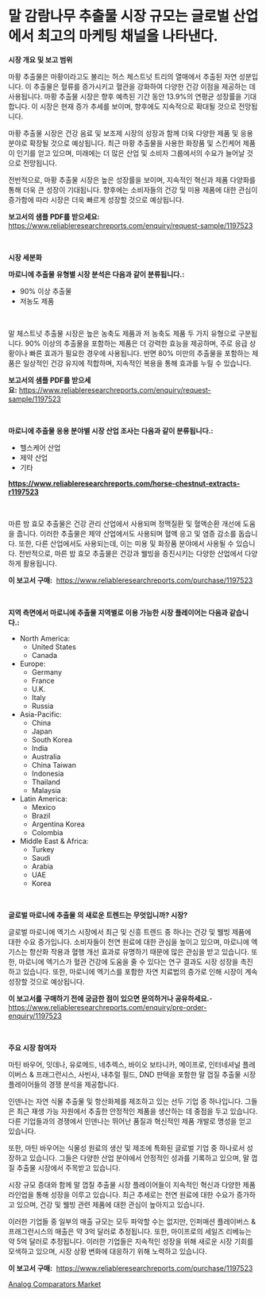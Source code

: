 <p><h1>말 감람나무 추출물 시장 규모는 글로벌 산업에서 최고의 마케팅 채널을 나타낸다.</h1></p><p><strong>시장 개요 및 보고 범위</strong></p>
<p><p>마황 추출물은 마황이라고도 불리는 허스 체스트넛 트리의 열매에서 추출된 자연 성분입니다. 이 추출물은 혈류를 증가시키고 혈관을 강화하여 다양한 건강 이점을 제공하는 데 사용됩니다. 마황 추출물 시장은 향후 예측된 기간 동안 13.9%의 연평균 성장률을 기대합니다. 이 시장은 현재 증가 추세를 보이며, 향후에도 지속적으로 확대될 것으로 전망됩니다.</p><p>마황 추출물 시장은 건강 음료 및 보조제 시장의 성장과 함께 더욱 다양한 제품 및 응용 분야로 확장될 것으로 예상됩니다. 최근 마황 추출물을 사용한 화장품 및 스킨케어 제품이 인기를 얻고 있으며, 미래에는 더 많은 산업 및 소비자 그룹에서의 수요가 늘어날 것으로 전망됩니다.</p><p>전반적으로, 마황 추출물 시장은 높은 성장률을 보이며, 지속적인 혁신과 제품 다양화를 통해 더욱 큰 성장이 기대됩니다. 향후에는 소비자들의 건강 및 미용 제품에 대한 관심이 증가함에 따라 시장은 더욱 빠르게 성장할 것으로 예상됩니다.</p></p>
<p><strong>보고서의 샘플 PDF를 받으세요:</strong> <a href="https://www.reliableresearchreports.com/enquiry/request-sample/1197523">https://www.reliableresearchreports.com/enquiry/request-sample/1197523</a></p>
<p>&nbsp;</p>
<p><strong>시장 세분화</strong></p>
<p><strong>마로니에 추출물 유형별 시장 분석은 다음과 같이 분류됩니다.:</strong></p>
<p><ul><li>90% 이상 추출물</li><li>저농도 제품</li></ul></p>
<p>&nbsp;</p>
<p><p>말 체스트넛 추출물 시장은 높은 농축도 제품과 저 농축도 제품 두 가지 유형으로 구분됩니다. 90% 이상의 추출물을 포함하는 제품은 더 강력한 효능을 제공하며, 주로 응급 상황이나 빠른 효과가 필요한 경우에 사용됩니다. 반면 80% 미만의 추출물을 포함하는 제품은 일상적인 건강 유지에 적합하며, 지속적인 복용을 통해 효과를 누릴 수 있습니다.</p></p>
<p><strong>보고서의 샘플 PDF를 받으세요:</strong>&nbsp;<a href="https://www.reliableresearchreports.com/enquiry/request-sample/1197523">https://www.reliableresearchreports.com/enquiry/request-sample/1197523</a></p>
<p>&nbsp;</p>
<p><strong> 마로니에 추출물 응용 분야별 시장 산업 조사는 다음과 같이 분류됩니다.:</strong></p>
<p><ul><li>헬스케어 산업</li><li>제약 산업</li><li>기타</li></ul></p>
<p><strong><a href="https://www.reliableresearchreports.com/horse-chestnut-extracts-r1197523">https://www.reliableresearchreports.com/horse-chestnut-extracts-r1197523</a></strong></p>
<p>&nbsp;</p>
<p><p>마른 밤 효모 추출물은 건강 관리 산업에서 사용되며 정맥질환 및 혈액순환 개선에 도움을 줍니다. 이러한 추출물은 제약 산업에서도 사용되며 혈액 응고 및 염증 감소를 돕습니다. 또한, 다른 산업에서도 사용되는데, 이는 미용 및 화장품 분야에서 사용될 수 있습니다. 전반적으로, 마른 밤 효모 추출물은 건강과 웰빙을 증진시키는 다양한 산업에서 다양하게 활용됩니다.</p></p>
<p><strong>이 보고서 구매:</strong>&nbsp; <a href="https://www.reliableresearchreports.com/purchase/1197523">https://www.reliableresearchreports.com/purchase/1197523</a></p>
<p>&nbsp;</p>
<p><strong>지역 측면에서 마로니에 추출물 지역별로 이용 가능한 시장 플레이어는 다음과 같습니다.:</strong></p>
<p><ul>
    <li>
        North America:
        <ul>
            <li>United States</li>
            <li>Canada</li>
        </ul>
    </li>
    <li>
        Europe:
        <ul>
            <li>Germany</li>
            <li>France</li>
            <li>U.K.</li>
            <li>Italy</li>
            <li>Russia</li>
        </ul>
    </li>
    <li>
        Asia-Pacific:
        <ul>
            <li>China</li>
            <li>Japan</li>
            <li>South Korea</li>
            <li>India</li>
            <li>Australia</li>
            <li>China Taiwan</li>
            <li>Indonesia</li>
            <li>Thailand</li>
            <li>Malaysia</li>
        </ul>
    </li>
    <li>
        Latin America:
        <ul>
            <li>Mexico</li>
            <li>Brazil</li>
            <li>Argentina Korea</li>
            <li>Colombia</li>
        </ul>
    </li>
    <li>
        Middle East & Africa:
        <ul>
            <li>Turkey</li>
            <li>Saudi</li>
            <li>Arabia</li>
            <li>UAE</li>
            <li>Korea</li>
        </ul>
    </li>
    </ul></p>
<p>&nbsp;</p>
<p><strong>글로벌 마로니에 추출물 의 새로운 트렌드는 무엇입니까? 시장?</strong></p>
<p><p>글로벌 마로니에 엑기스 시장에서 최근 및 신흥 트렌드 중 하나는 건강 및 웰빙 제품에 대한 수요 증가입니다. 소비자들이 천연 원료에 대한 관심을 높이고 있으며, 마로니에 엑기스는 항산화 작용과 혈행 개선 효과로 유명하기 때문에 많은 관심을 받고 있습니다. 또한, 마로니에 엑기스가 혈관 건강에 도움을 줄 수 있다는 연구 결과도 시장 성장을 촉진하고 있습니다. 또한, 마로니에 엑기스를 포함한 자연 치료법의 증가로 인해 시장이 계속 성장할 것으로 예상됩니다.</p></p>
<p><strong>이 보고서를 구매하기 전에 궁금한 점이 있으면 문의하거나 공유하세요.</strong>- <a href="https://www.reliableresearchreports.com/enquiry/pre-order-enquiry/1197523">https://www.reliableresearchreports.com/enquiry/pre-order-enquiry/1197523</a></p>
<p>&nbsp;</p>
<p><strong>주요 시장 참여자</strong></p>
<p><p>마틴 바우어, 잇데나, 유로메드, 네추렉스, 바이오 보타니카, 메이프로, 인터네셔널 플레이버스 & 프래그런시스, 사빈사, 내추럴 필드, DND 판텍을 포함한 말 껍질 추출물 시장 플레이어들의 경쟁 분석을 제공합니다.</p><p>인덴나는 자연 식물 추출물 및 항산화제를 제조하고 있는 선두 기업 중 하나입니다. 그들은 최근 재생 가능 자원에서 추출한 안정적인 제품을 생산하는 데 중점을 두고 있습니다. 다른 기업들과의 경쟁에서 인덴나는 뛰어난 품질과 혁신적인 제품 개발로 명성을 얻고 있습니다.</p><p>또한, 마틴 바우어는 식물성 원료의 생산 및 제조에 특화된 글로벌 기업 중 하나로서 성장하고 있습니다. 그들은 다양한 산업 분야에서 안정적인 성과를 기록하고 있으며, 말 껍질 추출물 시장에서 주목받고 있습니다.</p><p>시장 규모 증대와 함께 말 껍질 추출물 시장 플레이어들이 지속적인 혁신과 다양한 제품 라인업을 통해 성장을 이루고 있습니다. 최근 추세로는 천연 원료에 대한 수요가 증가하고 있으며, 건강 및 웰빙 관련 제품에 대한 관심이 높아지고 있습니다.</p><p>이러한 기업들 중 일부의 매출 규모는 모두 파악할 수는 없지만, 인퍼매션 플레이버스 & 프래그런시스의 매출은 약 3억 달러로 추정됩니다. 또한, 마이프로의 세일즈 리베뉴는 약 5억 달러로 추정됩니다. 이러한 기업들은 지속적인 성장을 위해 새로운 시장 기회를 모색하고 있으며, 시장 상황 변화에 대응하기 위해 노력하고 있습니다.</p></p>
<p><strong>이 보고서 구매:</strong>&nbsp;&nbsp;<a href="https://www.reliableresearchreports.com/purchase/1197523">https://www.reliableresearchreports.com/purchase/1197523</a></p>
<p><p><a href="https://sore-arch-6db.notion.site/Analyzing-Analog-Comparators-Market-Global-Industry-Perspective-and-Forecast-2024-to-2031-2ae651f8700b4ee7b018c0fc08614276">Analog Comparators Market</a></p></p>